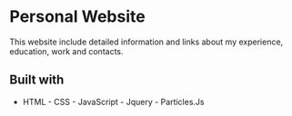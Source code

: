 # Personal Website

This website include detailed information and links about my experience, education, work and contacts.

## Built with

* HTML - CSS - JavaScript - Jquery - Particles.Js
